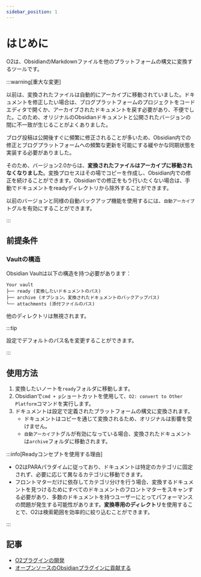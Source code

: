 ```yaml
---
sidebar_position: 1
---
```


# はじめに

O2は、ObsidianのMarkdownファイルを他のプラットフォームの構文に変換するツールです。

:::warning[重大な変更]

以前は、変換されたファイルは自動的にアーカイブに移動されていました。ドキュメントを修正したい場合は、ブログプラットフォームのプロジェクトをコードエディタで開くか、アーカイブされたドキュメントを戻す必要があり、不便でした。このため、オリジナルのObsidianドキュメントと公開されたバージョンの間に不一致が生じることがよくありました。

ブログ投稿は公開後すぐに頻繁に修正されることが多いため、Obsidian内での修正とブログプラットフォームへの頻繁な更新を可能にする緩やかな同期状態を実装する必要がありました。

そのため、バージョン2.0からは、**変換されたファイルはアーカイブに移動されなくなりました**。変換プロセスはその場でコピーを作成し、Obsidian内での修正を続けることができます。Obsidianでの修正をもう行いたくない場合は、手動でドキュメントをreadyディレクトリから除外することができます。

以前のバージョンと同様の自動バックアップ機能を使用するには、`自動アーカイブ`トグルを有効にすることができます。

:::

## 前提条件

### Vaultの構造

Obsidian Vaultは以下の構造を持つ必要があります：

```text
Your vault
├── ready (変換したいドキュメントのパス)
├── archive (オプション。変換されたドキュメントのバックアップパス)
└── attachments (添付ファイルのパス)
```

他のディレクトリは無視されます。

:::tip

設定でデフォルトのパス名を変更することができます。

:::

## 使用方法

1. 変換したいノートを`ready`フォルダに移動します。
2. Obsidianで`cmd + p`ショートカットを使用して、`O2: convert to Other Platform`コマンドを実行します。
3. ドキュメントは設定で定義されたプラットフォームの構文に変換されます。
    - ドキュメントはコピーを通じて変換されるため、オリジナルは影響を受けません。
    - `自動アーカイブ`トグルが有効になっている場合、変換されたドキュメントは`archive`フォルダに移動されます。

:::info[Readyコンセプトを使用する理由]

- O2はPARAパラダイムに従っており、ドキュメントは特定のカテゴリに固定されず、必要に応じて異なるカテゴリに移動できます。
- フロントマターだけに依存してカテゴリ分けを行う場合、変換するドキュメントを見つけるためにすべてのドキュメントのフロントマターをスキャンする必要があり、多数のドキュメントを持つユーザーにとってパフォーマンスの問題が発生する可能性があります。**変換専用のディレクトリ**を使用することで、O2は検索範囲を効率的に絞り込むことができます。

:::

## 記事

- [O2プラグインの開発](https://haril.dev/blog/2023/02/22/develop-obsidian-plugin)
- [オープンソースのObsidianプラグインに貢献する](https://l2hyunn.github.io/posts/Obsidian-%ED%94%8C%EB%9F%AC%EA%B7%B8%EC%9D%B8-%EC%98%A4%ED%94%88%EC%86%8C%EC%8A%A4-%EA%B8%B0%EC%97%AC%ED%95%98%EA%B8%B0/)